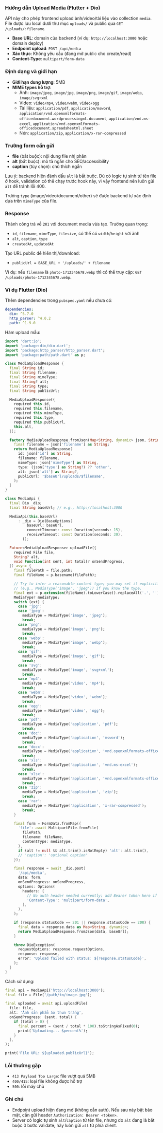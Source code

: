 ### Hướng dẫn Upload Media (Flutter + Dio)

API này cho phép frontend upload ảnh/video/tài liệu vào collection `media`. File được lưu local dưới thư mục `uploads/` và public qua `GET /uploads/:filename`.

- **Base URL**: domain của backend (ví dụ: `http://localhost:3000` hoặc domain deploy)
- **Endpoint upload**: `POST /api/media`
- **Xác thực**: Không yêu cầu (đang mở public cho create/read)
- **Content-Type**: `multipart/form-data`

### Định dạng và giới hạn

- **Giới hạn dung lượng**: 5MB
- **MIME types hỗ trợ**:
  - Ảnh: `image/jpeg`, `image/jpg`, `image/png`, `image/gif`, `image/webp`, `image/svg+xml`
  - Video: `video/mp4`, `video/webm`, `video/ogg`
  - Tài liệu: `application/pdf`, `application/msword`, `application/vnd.openxmlformats-officedocument.wordprocessingml.document`, `application/vnd.ms-excel`, `application/vnd.openxmlformats-officedocument.spreadsheetml.sheet`
  - Nén: `application/zip`, `application/x-rar-compressed`

### Trường form cần gửi

- **file** (bắt buộc): nội dung file nhị phân
- **alt** (bắt buộc): mô tả ngắn cho SEO/accessibility
- **caption** (tùy chọn): chú thích ngắn

Lưu ý: backend hiện đánh dấu `alt` là bắt buộc. Dù có logic tự sinh từ tên file ở hook, validation có thể chạy trước hook này, vì vậy frontend nên luôn gửi `alt` để tránh lỗi 400.

Trường `type` (image/video/document/other) sẽ được backend tự xác định dựa trên `mimeType` của file.

### Response

Thành công trả về `201` với document media vừa tạo. Trường quan trọng:

- `id`, `filename`, `mimeType`, `filesize`, có thể có `width`/`height` với ảnh
- `alt`, `caption`, `type`
- `createdAt`, `updatedAt`

Tạo URL public để hiển thị/download:

- `publicUrl = BASE_URL + '/uploads/' + filename`

Ví dụ: nếu `filename` là `photo-1712345678.webp` thì có thể truy cập: `GET /uploads/photo-1712345678.webp`.

### Ví dụ Flutter (Dio)

Thêm dependencies trong `pubspec.yaml` nếu chưa có:

```yaml
dependencies:
  dio: ^5.7.0
  http_parser: ^4.0.2
  path: ^1.9.0
```

Hàm upload mẫu:

```dart
import 'dart:io';
import 'package:dio/dio.dart';
import 'package:http_parser/http_parser.dart';
import 'package:path/path.dart' as p;

class MediaUploadResponse {
  final String id;
  final String filename;
  final String mimeType;
  final String? alt;
  final String type;
  final String publicUrl;

  MediaUploadResponse({
    required this.id,
    required this.filename,
    required this.mimeType,
    required this.type,
    required this.publicUrl,
    this.alt,
  });

  factory MediaUploadResponse.fromJson(Map<String, dynamic> json, String baseUrl) {
    final filename = json['filename'] as String;
    return MediaUploadResponse(
      id: json['id'] as String,
      filename: filename,
      mimeType: json['mimeType'] as String,
      type: (json['type'] as String?) ?? 'other',
      alt: json['alt'] as String?,
      publicUrl: '$baseUrl/uploads/$filename',
    );
  }
}

class MediaApi {
  final Dio _dio;
  final String baseUrl; // e.g., http://localhost:3000

  MediaApi(this.baseUrl)
      : _dio = Dio(BaseOptions(
          baseUrl: baseUrl,
          connectTimeout: const Duration(seconds: 15),
          receiveTimeout: const Duration(seconds: 30),
        ));

  Future<MediaUploadResponse> uploadFile({
    required File file,
    String? alt,
    void Function(int sent, int total)? onSendProgress,
  }) async {
    final filePath = file.path;
    final fileName = p.basename(filePath);

    // Try to infer a reasonable content type; you may set it explicitly
    // (e.g., MediaType('image', 'jpeg')) if you know the type.
    final ext = p.extension(fileName).toLowerCase().replaceAll('.', '');
    MediaType? mediaType;
    switch (ext) {
      case 'jpg':
      case 'jpeg':
        mediaType = MediaType('image', 'jpeg');
        break;
      case 'png':
        mediaType = MediaType('image', 'png');
        break;
      case 'webp':
        mediaType = MediaType('image', 'webp');
        break;
      case 'gif':
        mediaType = MediaType('image', 'gif');
        break;
      case 'svg':
        mediaType = MediaType('image', 'svg+xml');
        break;
      case 'mp4':
        mediaType = MediaType('video', 'mp4');
        break;
      case 'webm':
        mediaType = MediaType('video', 'webm');
        break;
      case 'ogg':
        mediaType = MediaType('video', 'ogg');
        break;
      case 'pdf':
        mediaType = MediaType('application', 'pdf');
        break;
      case 'doc':
        mediaType = MediaType('application', 'msword');
        break;
      case 'docx':
        mediaType = MediaType('application', 'vnd.openxmlformats-officedocument.wordprocessingml.document');
        break;
      case 'xls':
        mediaType = MediaType('application', 'vnd.ms-excel');
        break;
      case 'xlsx':
        mediaType = MediaType('application', 'vnd.openxmlformats-officedocument.spreadsheetml.sheet');
        break;
      case 'zip':
        mediaType = MediaType('application', 'zip');
        break;
      case 'rar':
        mediaType = MediaType('application', 'x-rar-compressed');
        break;
    }

    final form = FormData.fromMap({
      'file': await MultipartFile.fromFile(
        filePath,
        filename: fileName,
        contentType: mediaType,
      ),
      if (alt != null && alt.trim().isNotEmpty) 'alt': alt.trim(),
      // 'caption': 'optional caption'
    });

    final response = await _dio.post(
      '/api/media',
      data: form,
      onSendProgress: onSendProgress,
      options: Options(
        headers: {
          // No auth header needed currently; add Bearer token here if you secure the endpoint later
          'Content-Type': 'multipart/form-data',
        },
      ),
    );

    if (response.statusCode == 201 || response.statusCode == 200) {
      final data = response.data as Map<String, dynamic>;
      return MediaUploadResponse.fromJson(data, baseUrl);
    }

    throw DioException(
      requestOptions: response.requestOptions,
      response: response,
      error: 'Upload failed with status: ${response.statusCode}',
    );
  }
}
```

Cách sử dụng:

```dart
final api = MediaApi('http://localhost:3000');
final file = File('/path/to/image.jpg');

final uploaded = await api.uploadFile(
  file: file,
  alt: 'Ảnh sản phẩm áo thun trắng',
  onSendProgress: (sent, total) {
    if (total > 0) {
      final percent = (sent / total * 100).toStringAsFixed(0);
      print('Uploading... $percent%');
    }
  },
);

print('File URL: ${uploaded.publicUrl}');
```

### Lỗi thường gặp

- `413 Payload Too Large`: file vượt quá 5MB
- `400/415`: loại file không được hỗ trợ
- `500`: lỗi máy chủ

### Ghi chú

- Endpoint upload hiện đang mở (không cần auth). Nếu sau này bật bảo mật, cần gửi header `Authorization: Bearer <token>`.
- Server có logic tự sinh `alt`/`caption` từ tên file, nhưng do `alt` đang là bắt buộc ở bước validate, hãy luôn gửi `alt` từ phía client.
